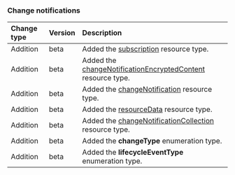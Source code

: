 ### Change notifications

| **Change type** | **Version** | **Description** |
|:---|:---|:---|
|Addition|beta|Added the [subscription](https://docs.microsoft.com/en-us/graph/api/resources/subscription?view=graph-rest-beta) resource type.|
|Addition|beta|Added the [changeNotificationEncryptedContent](https://docs.microsoft.com/en-us/graph/api/resources/changeNotificationEncryptedContent?view=graph-rest-beta) resource type.|
|Addition|beta|Added the [changeNotification](https://docs.microsoft.com/en-us/graph/api/resources/changeNotification?view=graph-rest-beta) resource type.|
|Addition|beta|Added the [resourceData](https://docs.microsoft.com/en-us/graph/api/resources/resourceData?view=graph-rest-beta) resource type.|
|Addition|beta|Added the [changeNotificationCollection](https://docs.microsoft.com/en-us/graph/api/resources/changeNotificationCollection?view=graph-rest-beta) resource type.|
|Addition|beta|Added the **changeType** enumeration type.|
|Addition|beta|Added the **lifecycleEventType** enumeration type.|
